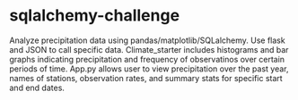 # sqlalchemy-challenge
Analyze precipitation data using pandas/matplotlib/SQLalchemy.
Use flask and JSON to call specific data.
Climate_starter includes histograms and bar graphs indicating precipitation and frequency of observatinos over certain periods of time.
App.py allows user to view precipitation over the past year, names of stations, observation rates, and summary stats for specific start and end dates.
